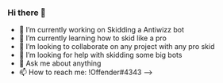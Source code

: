 ### Hi there 👋


- 🔭 I’m currently working on Skidding a Antiwizz bot
- 🌱 I’m currently learning how to skid like a pro
- 👯 I’m looking to collaborate on any project with any pro skid
- 🤔 I’m looking for help with skidding some big bots
- 💬 Ask me about anything
- 📫 How to reach me: !Offender#4343
-->
